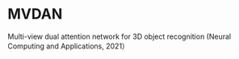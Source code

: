 # MVDAN
Multi-view dual attention network for 3D object recognition (Neural Computing and Applications, 2021）
